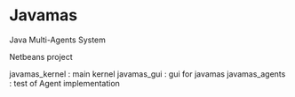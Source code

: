 Javamas
=======

Java Multi-Agents System




Netbeans project

javamas_kernel : main kernel 
javamas_gui : gui for javamas 
javamas_agents : test of Agent implementation

